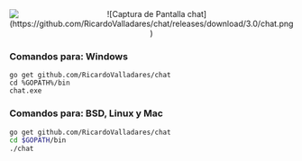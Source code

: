 <img align="left" src="https://github.com/RicardoValladares/chat/releases/download/3.0/chat.png">
<center>
![Captura de Pantalla chat](https://github.com/RicardoValladares/chat/releases/download/3.0/chat.png)
</center>

### Comandos para: Windows
```batch
go get github.com/RicardoValladares/chat
cd %GOPATH%/bin
chat.exe
```

### Comandos para: BSD, Linux y Mac
```bash
go get github.com/RicardoValladares/chat
cd $GOPATH/bin
./chat
```
